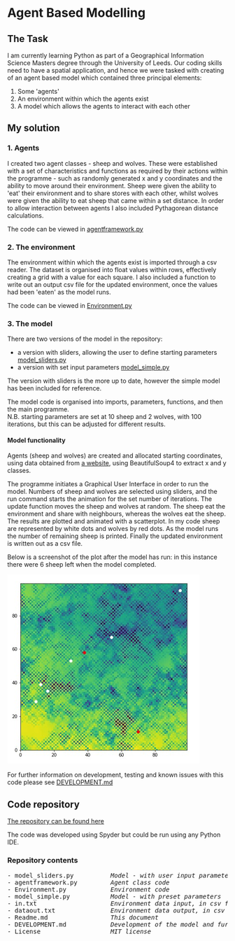 # Agent Based Modelling

## The Task

I am currently learning Python as part of a Geographical Information Science Masters degree through the University of Leeds.  Our coding skills need to have a spatial application, and hence we were tasked with creating of an agent based model which contained three principal elements:
1.  Some 'agents'
2.  An environment within which the agents exist
3.  A model which allows the agents to interact with each other

## My solution

### 1. Agents

I created two agent classes - sheep and wolves. These were established with a set of characteristics and functions as required by their actions within the programme - such as randomly generated x and y coordinates and the ability to move around their environment.  Sheep were given the ability to 'eat' their environment and to share stores with each other, whilst wolves were given the ability to eat sheep that came within a set distance.  In order to allow interaction between agents I also included Pythagorean distance calculations.

The code can be viewed in [agentframework.py](https://github.com/geocoder21/githubintro/blob/main/agentframework.py)

### 2. The environment

The environment within which the agents exist is imported through a csv reader.  The dataset is organised into float values within rows, effectively creating a grid with a value for each square.  I also included a function to write out an output csv file for the updated environment, once the values had been 'eaten' as the model runs.

The code can be viewed in [Environment.py](https://github.com/geocoder21/githubintro/blob/main/Environment.py)

### 3. The model

There are two versions of the model in the repository:
- a version with sliders, allowing the user to define starting parameters [model_sliders.py](https://github.com/geocoder21/githubintro/blob/main/model_sliders.py)
- a version with set input parameters [model_simple.py](https://github.com/geocoder21/githubintro/blob/main/model_simple.py)

The version with sliders is the more up to date, however the simple model has been included for reference.

The model code is organised into imports, parameters, functions, and then the main programme.  
N.B. starting parameters are set at 10 sheep and 2 wolves, with 100 iterations, but this can be adjusted for different results.

#### Model functionality

Agents (sheep and wolves) are created and allocated starting coordinates, using data obtained from [a website](https://www.geog.leeds.ac.uk/courses/computing/practicals/python/agent-framework/part9/data.html), using BeautifulSoup4 to extract x and y classes.

 The programme initiates a Graphical User Interface in order to run the model. Numbers of sheep and wolves are selected using sliders, and the run command starts the animation for the set number of iterations.  The update function moves the sheep and wolves at random.  The sheep eat the environment and share with neighbours, whereas the wolves eat the sheep. The results are plotted and animated with a scatterplot.  In my code sheep are represented by white dots and wolves by red dots. As the model runs the number of remaining sheep is printed.  Finally the updated environment is written out as a csv file.

Below is a screenshot of the plot after the model has run: in this instance there were 6 sheep left when the model completed.

![Simple model](plotscreesnhot.jpeg)

For further information on development, testing and known issues with this code please see [DEVELOPMENT.md](https://github.com/geocoder21/githubintro/blob/main/Development.md)

## Code repository

[The repository can be found here](https://github.com/geocoder21/githubintro)

The code was developed using Spyder but could be run using any Python IDE.

### Repository contents
<pre>
- model_sliders.py         <i> Model - with user input parameters </i>
- agentframework.py        <i> Agent class code </i>
- Environment.py           <i> Environment code </i>
- model_simple.py          <i> Model - with preset parameters </i>
- in.txt                   <i> Environment data input, in csv format </i>
- dataout.txt              <i> Environment data output, in csv format </i>
- Readme.md                <i> This document </i>
- DEVELOPMENT.md           <i> Development of the model and further ideas</i>
- License                  <i> MIT license </i>
</pre>
